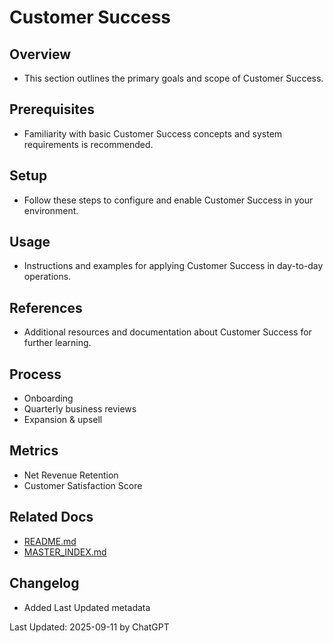 # Customer Success

## Overview
- This section outlines the primary goals and scope of Customer Success.

## Prerequisites
- Familiarity with basic Customer Success concepts and system requirements is recommended.

## Setup
- Follow these steps to configure and enable Customer Success in your environment.

## Usage
- Instructions and examples for applying Customer Success in day-to-day operations.

## References
- Additional resources and documentation about Customer Success for further learning.


## Process
- Onboarding
- Quarterly business reviews
- Expansion & upsell

## Metrics
- Net Revenue Retention
- Customer Satisfaction Score

## Related Docs
- [README.md](README.md)
- [MASTER_INDEX.md](MASTER_INDEX.md)


## Changelog
- Added Last Updated metadata

Last Updated: 2025-09-11 by ChatGPT

